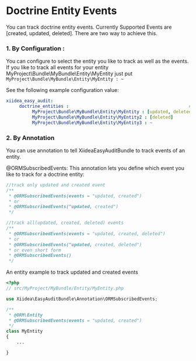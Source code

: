 Doctrine Entity Events
========================
You can track doctrine entity events. Currently Supported Events are [created, updated, deleted]. There are two way to achieve this.

### 1. By Configuration :

You can configure to select the entity you like to track as well as the events. If you like to track all events for your entity MyProject\Bundle\MyBundle\Entity\MyEntity just put `MyProject\Bundle\MyBundle\Entity\MyEntity : ~`

See the following example configuration value:

``` yaml
xiidea_easy_audit:
     doctrine_entities :                                              #Optional
          MyProject\Bundle\MyBundle\Entity\MyEntity : [updated, deleted]
          MyProject\Bundle\MyBundle\Entity\MyEntity2 : [deleted]
          MyProject\Bundle\MyBundle\Entity\MyEntity3 : ~
```

### 2. By Annotation

You can use annotation to tell XiideaEasyAuditBundle to track events of an entity.

@ORMSubscribedEvents: This annotation lets you define which event you like to track for a doctrine entity:

```php
//track only updated and created event
/**
 * @ORMSubscribedEvents(events = "updated, created")
 * or
 * @ORMSubscribedEvents("updated, created")
 */

//track all(updated, created, deleted) events
/**
 * @ORMSubscribedEvents(events = "updated, created, deleted")
 * or
 * @ORMSubscribedEvents("updated, created, deleted")
 * or even short form
 * @ORMSubscribedEvents()
 */
```

An entity example to track updated and created events

```php
<?php
// src/MyProject/MyBundle/Entity/MyEntity.php

use Xiidea\EasyAuditBundle\Annotation\ORMSubscribedEvents;

/**
 * @ORM\Entity
 * @ORMSubscribedEvents(events = "updated, created")
 */
class MyEntity
{
    ...

}
```